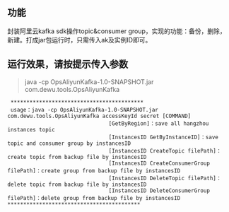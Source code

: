 ## 功能
封装阿里云kafka sdk操作topic&consumer group，实现的功能：备份，删除，新建。打成jar包运行时，只需传入ak及实例ID即可。

## 运行效果，请按提示传入参数
> java -cp OpsAliyunKafka-1.0-SNAPSHOT.jar com.dewu.tools.OpsAliyunKafka
```
 ******************************************
 usage：java -cp OpsAliyunKafka-1.0-SNAPSHOT.jar com.dewu.tools.OpsAliyunKafka accessKeyId secret [COMMAND]
                                [GetByRegion]：save all hangzhou instances topic
                                [InstancesID GetByInstanceID]：save topic and consumer group by instancesID
                                [InstancesID CreateTopic filePath]：create topic from backup file by instancesID
                                [InstancesID CreateConsumerGroup filePath]：create group from backup file by instancesID
                                [InstancesID DeleteTopic filePath]：delete topic from backup file by instancesID
                                [InstancesID DeleteConsumerGroup filePath]：delete group from backup file by instancesID
******************************************
